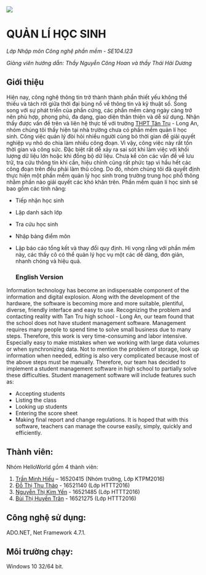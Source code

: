 <img src="https://i.imgur.com/0ddQYm3.png">

# QUẢN LÍ HỌC SINH
*Lớp Nhập môn Công nghệ phần mềm - SE104.I23*

*Giảng viên hướng dẫn: Thầy Nguyễn Công Hoan và thầy Thái Hải Dương*
## Giới thiệu
 Hiện nay, công nghệ thông tin trở thành thành phần thiết yếu không thể thiếu và tách rời giữa thời đại bùng nổ về thông tin và kỹ thuật số. Song song với sự phát triển của phần cứng, các phần mềm càng ngày càng trở nên phù hợp, phong phú, đa dạng, giao diện thân thiện và dễ sử dụng. Nhận thấy được vấn đề trên và liên hệ thực tế với trường [THPT Tân Trụ](http://thpttantru.edu.vn/Home.aspx) - Long An, nhóm chúng tôi thấy hiện tại nhà trường chưa có phần mềm quản lí học sinh. Công việc quản lý đòi hỏi nhiều người cùng bỏ thời gian để giải quyết nghiệp vụ nhỏ do chia làm nhiều công đoạn. Vì vậy, công việc này rất tốn thời gian và công sức. Đặc biệt rất dễ xảy ra sai sót khi làm việc với khối lượng dữ liệu lớn hoặc khi đồng bộ dữ liệu. Chưa kể còn các vấn đề về lưu trữ, tra cứu thông tin khi cần, hiệu chỉnh cũng rất phức tạp vì hầu hết các công đoạn trên đều phải làm thủ công. Do đó, nhóm chúng tôi đã quyết định thực hiện một phần mềm quản lý học sinh trong trường trung học phổ thông nhằm phần nào giải quyết các khó khăn trên. Phần mềm quản lí học sinh sẽ bao gồm các tính năng:  
-	Tiếp nhận học sinh
-	Lập danh sách lớp
-	Tra cứu học sinh
-	Nhập bảng điểm môn
-	Lập báo cáo tổng kết và thay đổi quy định.
 Hi vọng rằng với phần mềm này, các thầy cô có thể quản lý học vụ một các dễ dàng, đơn giản, nhanh chóng và hiệu quả.

    ### English Version
Information technology has become an indispensable component of the information and digital explosion. Along with the development of the hardware, the software is becoming more and more suitable, plentiful, diverse, friendly interface and easy to use. Recognizing the problem and contacting reality with Tan Tru high school - Long An, our team found that the school does not have student management software. Management requires many people to spend time to solve small business due to many steps. Therefore, this work is very time-consuming and labor intensive. Especially easy to make mistakes when we working with large data volumes or when synchronizing data. Not to mention the problem of storage, look up information when needed, editing is also very complicated because most of the above steps must be manually. Therefore, our team has decided to implement a student management software in high school to partially solve these difficulties. Student management software will include features such as:
- Accepting students
- Listing the class
- Looking up students
- Entering the score sheet
- Making final report and change regulations.
It is hoped that with this software, teachers can manage the course easily, simply, quickly and efficiently.

## Thành viên:
Nhóm HelloWorld gồm 4 thành viên:
1. [Trần Minh Hiếu](https://www.facebook.com/mr.twelveth.plus) – 16520415 (Nhóm trưởng, Lớp KTPM2016)
2. [Đỗ Thị Thu Thảo](https://www.facebook.com/ThuThao191291) - 16521140 (Lớp HTTT2016)
3. [Nguyễn Thị Kim Yến](https://www.facebook.com/thingocanh.nguyen.1829) - 16521485 (Lớp HTTT2016)
4. [Bùi Thị Huyền Trân](https://www.facebook.com/huyentran.bui.1) - 16521275 (Lớp HTTT2016)

## Công nghệ sử dụng:
ADO.NET, Net Framework 4.7.1.
## Môi trường chạy:
Windows 10 32/64 bit.

